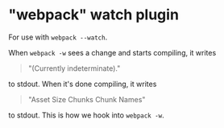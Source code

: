 # "webpack" watch plugin

For use with `webpack --watch`.

When `webpack -w` sees a change and starts compiling, it writes

> "(Currently indeterminate)."

to stdout. When it's done compiling, it writes

> "Asset   Size    Chunks      Chunk Names"

to stdout. This is how we hook into `webpack -w`.